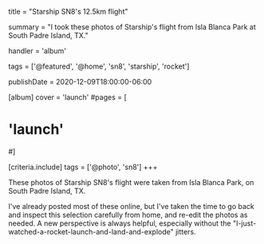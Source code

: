 title = "Starship SN8's 12.5km flight"

summary = "I took these photos of Starship's flight from Isla Blanca Park at South Padre Island, TX."

handler = 'album'

tags = ['@featured', '@home', 'sn8', 'starship', 'rocket']

publishDate = 2020-12-09T18:00:00-06:00

[album]
cover = 'launch'
#pages = [
#  'launch'
#]

[criteria.include]
tags = ['@photo', 'sn8']
+++

These photos of Starship SN8's flight were taken from Isla Blanca Park, on South Padre Island, TX.

I've already posted most of these online, but I've taken the time to go back and inspect this selection carefully from home, and re-edit the photos as needed.
A new perspective is always helpful, especially without the "I-just-watched-a-rocket-launch-and-land-and-explode" jitters.
